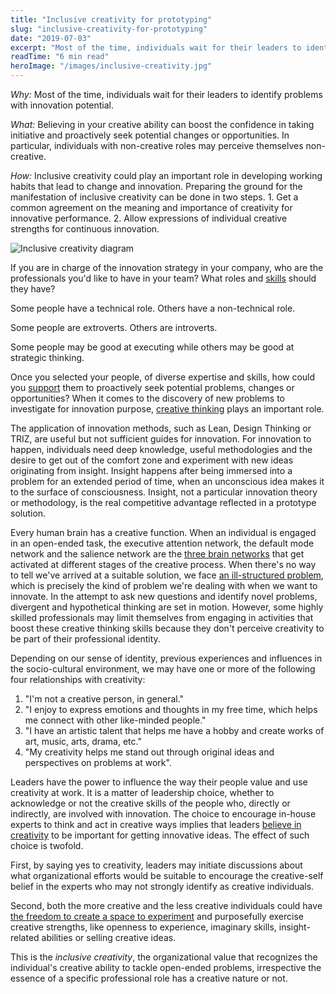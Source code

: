 ```yaml
---
title: "Inclusive creativity for prototyping"
slug: "inclusive-creativity-for-prototyping"
date: "2019-07-03"
excerpt: "Most of the time, individuals wait for their leaders to identify problems with innovation potential. Believing in your creative ability can boost the confidence in taking initiative and proactively seek potential changes or opportunities. In particular, individuals with non-creative roles may perceive themselves non-creative."
readTime: "6 min read"
heroImage: "/images/inclusive-creativity.jpg"
---
```


*Why:* Most of the time, individuals wait for their leaders to identify problems with innovation potential.

*What:* Believing in your creative ability can boost the confidence in taking initiative and proactively seek potential changes or opportunities. In particular, individuals with non-creative roles may perceive themselves non-creative.

*How:* Inclusive creativity could play an important role in developing working habits that lead to change and innovation. Preparing the ground for the manifestation of inclusive creativity can be done in two steps. 1. Get a common agreement on the meaning and importance of creativity for innovative performance. 2. Allow expressions of individual creative strengths for continuous innovation.

![Inclusive creativity diagram](/images/inclusive-creativity-june2019-2.png)

If you are in charge of the innovation strategy in your company, who are the professionals you'd like to have in your team? What roles and [skills](https://onlinelibrary.wiley.com/doi/abs/10.1002/job.237) should they have?

Some people have a technical role. Others have a non-technical role.

Some people are extroverts. Others are introverts.

Some people may be good at executing while others may be good at strategic thinking.

Once you selected your people, of diverse expertise and skills, how could you [support](https://www.researchgate.net/publication/222421456_Leading_others_to_think_innovatively_together_Creative_leadership) them to proactively seek potential problems, changes or opportunities? When it comes to the discovery of new problems to investigate for innovation purpose, [creative thinking](https://www.amazon.com/Creativity-Flow-Psychology-Discovery-Invention/dp/0062283251) plays an important role.

The application of innovation methods, such as Lean, Design Thinking or TRIZ, are useful but not sufficient guides for innovation. For innovation to happen, individuals need deep knowledge, useful methodologies and the desire to get out of the comfort zone and experiment with new ideas originating from insight. Insight happens after being immersed into a problem for an extended period of time, when an unconscious idea makes it to the surface of consciousness. Insight, not a particular innovation theory or methodology, is the real competitive advantage reflected in a prototype solution.

Every human brain has a creative function. When an individual is engaged in an open-ended task, the executive attention network, the default mode network and the salience network are the [three brain networks](https://blogs.scientificamerican.com/beautiful-minds/the-real-neuroscience-of-creativity/) that get activated at different stages of the creative process. When there's no way to tell we've arrived at a suitable solution, we face [an ill-structured problem](https://www.amazon.co.uk/Your-Creative-Brain-Productivity-Publications/dp/0470547634/ref=sr_1_1?crid=2GC7XXSOZYDKR&keywords=shelley+carson+your+creative+brain&qid=1562153461&s=gateway&sprefix=shelley+carson%2Caps%2C264&sr=8-1), which is precisely the kind of problem we're dealing with when we want to innovate. In the attempt to ask new questions and identify novel problems, divergent and hypothetical thinking are set in motion. However, some highly skilled professionals may limit themselves from engaging in activities that boost these creative thinking skills because they don't perceive creativity to be part of their professional identity.

Depending on our sense of identity, previous experiences and influences in the socio-cultural environment, we may have one or more of the following four relationships with creativity:

1. "I'm not a creative person, in general."
2. "I enjoy to express emotions and thoughts in my free time, which helps me connect with other like-minded people."
3. "I have an artistic talent that helps me have a hobby and create works of art, music, arts, drama, etc."
4. "My creativity helps me stand out through original ideas and perspectives on problems at work".

Leaders have the power to influence the way their people value and use creativity at work. It is a matter of leadership choice, whether to acknowledge or not the creative skills of the people who, directly or indirectly, are involved with innovation. The choice to encourage in-house experts to think and act in creative ways implies that leaders [believe in creativity](https://www.researchgate.net/publication/314116912_The_Creative_Self_Effect_of_Beliefs_Self-Efficacy_Mindset_and_Identity) to be important for getting innovative ideas. The effect of such choice is twofold.

First, by saying yes to creativity, leaders may initiate discussions about what organizational efforts would be suitable to encourage the creative-self belief in the experts who may not strongly identify as creative individuals.

Second, both the more creative and the less creative individuals could have [the freedom to create a space to experiment](https://www.cambridge.org/core/books/cambridge-handbook-of-creativity/improving-creativity-in-organizational-settings/659558E0826080A0C7890725C3968CB5) and purposefully exercise creative strengths, like openness to experience, imaginary skills, insight-related abilities or selling creative ideas.

This is the *inclusive creativity*, the organizational value that recognizes the individual's creative ability to tackle open-ended problems, irrespective the essence of a specific professional role has a creative nature or not.